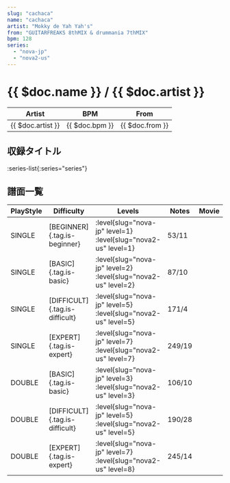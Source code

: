 ```yaml
---
slug: "cachaca"
name: "cachaca"
artist: "Mokky de Yah Yah's"
from: "GUITARFREAKS 8thMIX & drummania 7thMIX"
bpm: 128
series:
  - "nova-jp"
  - "nova2-us"
---
```


# {{ $doc.name }} / {{ $doc.artist }}

|Artist|BPM|From|
|------|---|----|
|{{ $doc.artist }}|{{ $doc.bpm }}|{{ $doc.from }}|

## 収録タイトル

:series-list{:series="series"}

## 譜面一覧

|PlayStyle|Difficulty|Levels|Notes|Movie|
|---------|----------|------|-----|-----|
|SINGLE|[BEGINNER]{.tag.is-beginner}|:level{slug="nova-jp" level=1} :level{slug="nova2-us" level=1}|53/11||
|SINGLE|[BASIC]{.tag.is-basic}|:level{slug="nova-jp" level=2} :level{slug="nova2-us" level=2}|87/10||
|SINGLE|[DIFFICULT]{.tag.is-difficult}|:level{slug="nova-jp" level=5} :level{slug="nova2-us" level=5}|171/4||
|SINGLE|[EXPERT]{.tag.is-expert}|:level{slug="nova-jp" level=7} :level{slug="nova2-us" level=7}|249/19||
|DOUBLE|[BASIC]{.tag.is-basic}|:level{slug="nova-jp" level=3} :level{slug="nova2-us" level=3}|106/10||
|DOUBLE|[DIFFICULT]{.tag.is-difficult}|:level{slug="nova-jp" level=5} :level{slug="nova2-us" level=5}|190/28||
|DOUBLE|[EXPERT]{.tag.is-expert}|:level{slug="nova-jp" level=7} :level{slug="nova2-us" level=8}|245/14||

